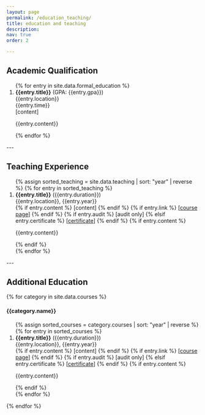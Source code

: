 ```yaml
---
layout: page
permalink: /education_teaching/
title: education and teaching
description:
nav: true
order: 2

---
```

## Academic Qualification
<div class="row">
  <div class="education col-sm-12">
	<ol>
		{% for entry in site.data.formal_education %}
		<li>		
			<b>{{entry.title}}</b> (GPA: {{entry.gpa}})<br>
			{{entry.location}}<br>
			{{entry.time}}<br>
		    <span class="links">
		      [<a class="featured_content">content</a>]
		    </span>
	        <span class="featured_content hidden">
	    	  <p>{{entry.content}}</p>
			</span>
		</li>
		{% endfor %}
	</ol>
  </div>
</div>
---

## Teaching Experience
<div class="row">
  <div class="education col-sm-12">
	<ol>
		{% assign sorted_teaching = site.data.teaching | sort: "year" | reverse %}
		{% for entry in sorted_teaching %}
		<li>		
			<b>{{entry.title}}</b> ({{entry.duration}})<br>
			{{entry.location}}, {{entry.year}}<br>
		    <span class="links">
		      {% if entry.content %}
		      [<a class="featured_content">content</a>]
		      {% endif %}
		      {% if entry.link %}
		      [<a href="{{entry.link}}" class="course_link">course page</a>]
		      {% endif %}
		      {% if entry.audit %}
		      [<a class="certificate">audit only</a>]
  		      {% elsif entry.certificate %}
		      [<a href="{{entry.certificate}}" class="certificate">certificate</a>]
		      {% endif %}
		    </span>
		    {% if entry.content %}
	        <span class="featured_content hidden">
	    	  <p>{{entry.content}}</p>
			</span>
			{% endif %}
		</li>
		{% endfor %}
	</ol>
  </div>
</div>
---

## Additional Education
{% for category in site.data.courses %}
#### {{category.name}}
<div class="row">
  <div class="education col-sm-12">
	<ol>
		{% assign sorted_courses = category.courses | sort: "year" | reverse %}
		{% for entry in sorted_courses %}
		<li>		
			<b>{{entry.title}}</b> ({{entry.duration}})<br>
			{{entry.location}}, {{entry.year}}<br>
		    <span class="links">
		      {% if entry.content %}
		      [<a class="featured_content">content</a>]
		      {% endif %}
		      {% if entry.link %}
		      [<a href="{{entry.link}}" class="course_link">course page</a>]
		      {% endif %}
		      {% if entry.audit %}
		      [<a class="audit">audit only</a>]
  		      {% elsif entry.certificate %}
		      [<a href="{{ entry.certificate | prepend: '/assets/pdf/' | relative_url }}" target="_blank" class="certificate">certificate</a>]
		      {% endif %}
		    </span>
		    {% if entry.content %}
	        <span class="featured_content hidden">
	    	  <p>{{entry.content}}</p>
			</span>
			{% endif %}
		</li>
		{% endfor %}
	</ol>
  </div>
</div>
{% endfor %}